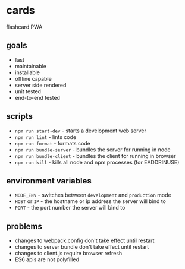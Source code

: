 # cards

flashcard PWA

## goals

* fast
* maintainable
* installable
* offline capable
* server side rendered
* unit tested
* end-to-end tested

## scripts

* `npm run start-dev` - starts a development web server
* `npm run lint` - lints code
* `npm run format` - formats code
* `npm run bundle-server` - bundles the server for running in node
* `npm run bundle-client` - bundles the client for running in browser
* `npm run kill` - kills all node and npm processes (for EADDRINUSE)

## environment variables

* `NODE_ENV` - switches between `development` and `production` mode
* `HOST` or `IP` - the hostname or ip address the server will bind to
* `PORT` - the port number the server will bind to

## problems

* changes to webpack.config don't take effect until restart
* changes to server bundle don't take effect until restart
* changes to client.js require browser refresh
* ES6 apis are not polyfilled
